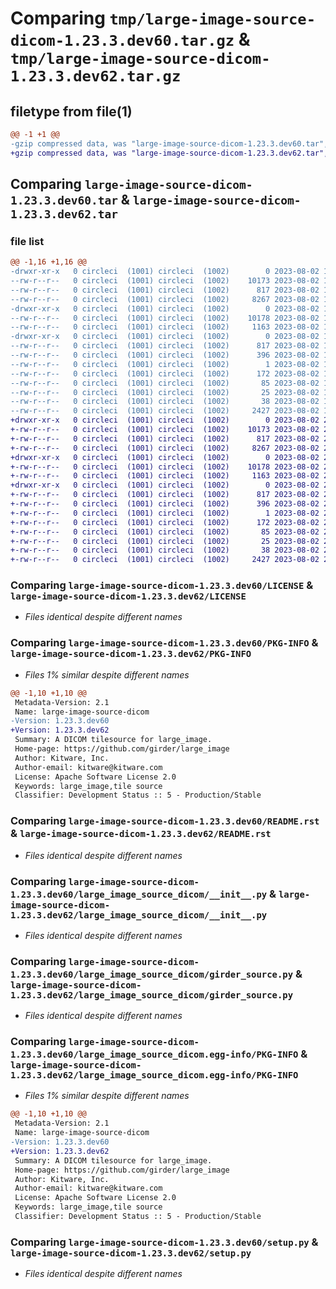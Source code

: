 # Comparing `tmp/large-image-source-dicom-1.23.3.dev60.tar.gz` & `tmp/large-image-source-dicom-1.23.3.dev62.tar.gz`

## filetype from file(1)

```diff
@@ -1 +1 @@
-gzip compressed data, was "large-image-source-dicom-1.23.3.dev60.tar", last modified: Wed Aug  2 19:37:20 2023, max compression
+gzip compressed data, was "large-image-source-dicom-1.23.3.dev62.tar", last modified: Wed Aug  2 20:50:49 2023, max compression
```

## Comparing `large-image-source-dicom-1.23.3.dev60.tar` & `large-image-source-dicom-1.23.3.dev62.tar`

### file list

```diff
@@ -1,16 +1,16 @@
-drwxr-xr-x   0 circleci  (1001) circleci  (1002)        0 2023-08-02 19:37:20.598912 large-image-source-dicom-1.23.3.dev60/
--rw-r--r--   0 circleci  (1001) circleci  (1002)    10173 2023-08-02 19:37:20.000000 large-image-source-dicom-1.23.3.dev60/LICENSE
--rw-r--r--   0 circleci  (1001) circleci  (1002)      817 2023-08-02 19:37:20.598912 large-image-source-dicom-1.23.3.dev60/PKG-INFO
--rw-r--r--   0 circleci  (1001) circleci  (1002)     8267 2023-08-02 19:37:20.000000 large-image-source-dicom-1.23.3.dev60/README.rst
-drwxr-xr-x   0 circleci  (1001) circleci  (1002)        0 2023-08-02 19:37:20.598912 large-image-source-dicom-1.23.3.dev60/large_image_source_dicom/
--rw-r--r--   0 circleci  (1001) circleci  (1002)    10178 2023-08-02 19:36:33.000000 large-image-source-dicom-1.23.3.dev60/large_image_source_dicom/__init__.py
--rw-r--r--   0 circleci  (1001) circleci  (1002)     1163 2023-08-02 19:36:33.000000 large-image-source-dicom-1.23.3.dev60/large_image_source_dicom/girder_source.py
-drwxr-xr-x   0 circleci  (1001) circleci  (1002)        0 2023-08-02 19:37:20.598912 large-image-source-dicom-1.23.3.dev60/large_image_source_dicom.egg-info/
--rw-r--r--   0 circleci  (1001) circleci  (1002)      817 2023-08-02 19:37:20.000000 large-image-source-dicom-1.23.3.dev60/large_image_source_dicom.egg-info/PKG-INFO
--rw-r--r--   0 circleci  (1001) circleci  (1002)      396 2023-08-02 19:37:20.000000 large-image-source-dicom-1.23.3.dev60/large_image_source_dicom.egg-info/SOURCES.txt
--rw-r--r--   0 circleci  (1001) circleci  (1002)        1 2023-08-02 19:37:20.000000 large-image-source-dicom-1.23.3.dev60/large_image_source_dicom.egg-info/dependency_links.txt
--rw-r--r--   0 circleci  (1001) circleci  (1002)      172 2023-08-02 19:37:20.000000 large-image-source-dicom-1.23.3.dev60/large_image_source_dicom.egg-info/entry_points.txt
--rw-r--r--   0 circleci  (1001) circleci  (1002)       85 2023-08-02 19:37:20.000000 large-image-source-dicom-1.23.3.dev60/large_image_source_dicom.egg-info/requires.txt
--rw-r--r--   0 circleci  (1001) circleci  (1002)       25 2023-08-02 19:37:20.000000 large-image-source-dicom-1.23.3.dev60/large_image_source_dicom.egg-info/top_level.txt
--rw-r--r--   0 circleci  (1001) circleci  (1002)       38 2023-08-02 19:37:20.598912 large-image-source-dicom-1.23.3.dev60/setup.cfg
--rw-r--r--   0 circleci  (1001) circleci  (1002)     2427 2023-08-02 19:36:33.000000 large-image-source-dicom-1.23.3.dev60/setup.py
+drwxr-xr-x   0 circleci  (1001) circleci  (1002)        0 2023-08-02 20:50:49.120455 large-image-source-dicom-1.23.3.dev62/
+-rw-r--r--   0 circleci  (1001) circleci  (1002)    10173 2023-08-02 20:50:48.000000 large-image-source-dicom-1.23.3.dev62/LICENSE
+-rw-r--r--   0 circleci  (1001) circleci  (1002)      817 2023-08-02 20:50:49.120455 large-image-source-dicom-1.23.3.dev62/PKG-INFO
+-rw-r--r--   0 circleci  (1001) circleci  (1002)     8267 2023-08-02 20:50:48.000000 large-image-source-dicom-1.23.3.dev62/README.rst
+drwxr-xr-x   0 circleci  (1001) circleci  (1002)        0 2023-08-02 20:50:49.116455 large-image-source-dicom-1.23.3.dev62/large_image_source_dicom/
+-rw-r--r--   0 circleci  (1001) circleci  (1002)    10178 2023-08-02 20:50:04.000000 large-image-source-dicom-1.23.3.dev62/large_image_source_dicom/__init__.py
+-rw-r--r--   0 circleci  (1001) circleci  (1002)     1163 2023-08-02 20:50:04.000000 large-image-source-dicom-1.23.3.dev62/large_image_source_dicom/girder_source.py
+drwxr-xr-x   0 circleci  (1001) circleci  (1002)        0 2023-08-02 20:50:49.120455 large-image-source-dicom-1.23.3.dev62/large_image_source_dicom.egg-info/
+-rw-r--r--   0 circleci  (1001) circleci  (1002)      817 2023-08-02 20:50:49.000000 large-image-source-dicom-1.23.3.dev62/large_image_source_dicom.egg-info/PKG-INFO
+-rw-r--r--   0 circleci  (1001) circleci  (1002)      396 2023-08-02 20:50:49.000000 large-image-source-dicom-1.23.3.dev62/large_image_source_dicom.egg-info/SOURCES.txt
+-rw-r--r--   0 circleci  (1001) circleci  (1002)        1 2023-08-02 20:50:49.000000 large-image-source-dicom-1.23.3.dev62/large_image_source_dicom.egg-info/dependency_links.txt
+-rw-r--r--   0 circleci  (1001) circleci  (1002)      172 2023-08-02 20:50:49.000000 large-image-source-dicom-1.23.3.dev62/large_image_source_dicom.egg-info/entry_points.txt
+-rw-r--r--   0 circleci  (1001) circleci  (1002)       85 2023-08-02 20:50:49.000000 large-image-source-dicom-1.23.3.dev62/large_image_source_dicom.egg-info/requires.txt
+-rw-r--r--   0 circleci  (1001) circleci  (1002)       25 2023-08-02 20:50:49.000000 large-image-source-dicom-1.23.3.dev62/large_image_source_dicom.egg-info/top_level.txt
+-rw-r--r--   0 circleci  (1001) circleci  (1002)       38 2023-08-02 20:50:49.120455 large-image-source-dicom-1.23.3.dev62/setup.cfg
+-rw-r--r--   0 circleci  (1001) circleci  (1002)     2427 2023-08-02 20:50:04.000000 large-image-source-dicom-1.23.3.dev62/setup.py
```

### Comparing `large-image-source-dicom-1.23.3.dev60/LICENSE` & `large-image-source-dicom-1.23.3.dev62/LICENSE`

 * *Files identical despite different names*

### Comparing `large-image-source-dicom-1.23.3.dev60/PKG-INFO` & `large-image-source-dicom-1.23.3.dev62/PKG-INFO`

 * *Files 1% similar despite different names*

```diff
@@ -1,10 +1,10 @@
 Metadata-Version: 2.1
 Name: large-image-source-dicom
-Version: 1.23.3.dev60
+Version: 1.23.3.dev62
 Summary: A DICOM tilesource for large_image.
 Home-page: https://github.com/girder/large_image
 Author: Kitware, Inc.
 Author-email: kitware@kitware.com
 License: Apache Software License 2.0
 Keywords: large_image,tile source
 Classifier: Development Status :: 5 - Production/Stable
```

### Comparing `large-image-source-dicom-1.23.3.dev60/README.rst` & `large-image-source-dicom-1.23.3.dev62/README.rst`

 * *Files identical despite different names*

### Comparing `large-image-source-dicom-1.23.3.dev60/large_image_source_dicom/__init__.py` & `large-image-source-dicom-1.23.3.dev62/large_image_source_dicom/__init__.py`

 * *Files identical despite different names*

### Comparing `large-image-source-dicom-1.23.3.dev60/large_image_source_dicom/girder_source.py` & `large-image-source-dicom-1.23.3.dev62/large_image_source_dicom/girder_source.py`

 * *Files identical despite different names*

### Comparing `large-image-source-dicom-1.23.3.dev60/large_image_source_dicom.egg-info/PKG-INFO` & `large-image-source-dicom-1.23.3.dev62/large_image_source_dicom.egg-info/PKG-INFO`

 * *Files 1% similar despite different names*

```diff
@@ -1,10 +1,10 @@
 Metadata-Version: 2.1
 Name: large-image-source-dicom
-Version: 1.23.3.dev60
+Version: 1.23.3.dev62
 Summary: A DICOM tilesource for large_image.
 Home-page: https://github.com/girder/large_image
 Author: Kitware, Inc.
 Author-email: kitware@kitware.com
 License: Apache Software License 2.0
 Keywords: large_image,tile source
 Classifier: Development Status :: 5 - Production/Stable
```

### Comparing `large-image-source-dicom-1.23.3.dev60/setup.py` & `large-image-source-dicom-1.23.3.dev62/setup.py`

 * *Files identical despite different names*


